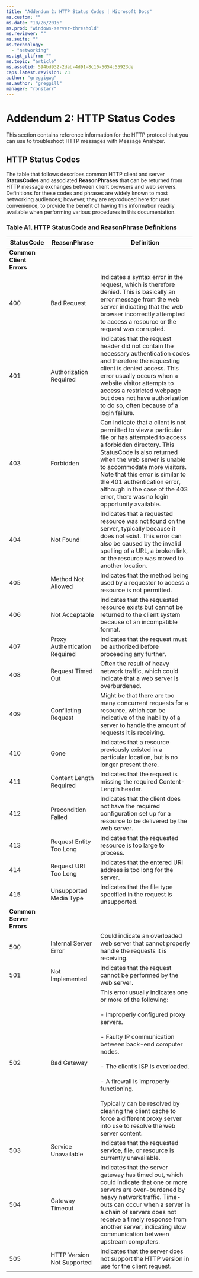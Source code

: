 ```yaml
---
title: "Addendum 2: HTTP Status Codes | Microsoft Docs"
ms.custom: ""
ms.date: "10/26/2016"
ms.prod: "windows-server-threshold"
ms.reviewer: ""
ms.suite: ""
ms.technology: 
  - "networking"
ms.tgt_pltfrm: ""
ms.topic: "article"
ms.assetid: 594bd932-2dab-4d91-8c10-5054c55923de
caps.latest.revision: 23
author: "greggigwg"
ms.author: "greggill"
manager: "ronstarr"
---
```

# Addendum 2: HTTP Status Codes
This section contains reference information for the HTTP protocol that you can use to troubleshoot HTTP messages with Message Analyzer.  
  
## HTTP Status Codes  
 The table that follows describes common HTTP client and server **StatusCodes** and associated **ReasonPhrases** that can be returned from HTTP message exchanges between client browsers and web servers. Definitions for these codes and phrases are widely known to most networking audiences; however, they are reproduced here for user convenience, to provide the benefit of having this information readily available when performing various procedures in this documentation.  
  
### Table A1. HTTP StatusCode and ReasonPhrase Definitions  
  
|StatusCode|ReasonPhrase|Definition|  
|----------------|------------------|----------------|  
|**Common Client Errors**|||  
|400|Bad Request|Indicates a syntax error in the request, which is therefore denied. This is basically an error message from the web server indicating that the web browser incorrectly attempted to access a resource or the request was corrupted.|  
|401|Authorization Required|Indicates that the request header did not contain the necessary authentication codes and therefore the requesting client is denied access. This error usually occurs when a website visitor attempts to access a restricted webpage but does not have authorization to do so, often because of a login failure.|  
|403|Forbidden|Can indicate that a client is not permitted to view a particular file or has attempted to access a forbidden directory. This StatusCode is also returned when the web server is unable to accommodate more visitors. Note that this error is similar to the 401 authentication error, although in the case of the 403 error, there was no login opportunity available.|  
|404|Not Found|Indicates that a requested resource was not found on the server, typically because it does not exist. This error can also be caused by the invalid spelling of a URL, a broken link, or the resource was moved to another location.|  
|405|Method Not Allowed|Indicates that the method being used by a requestor to access a resource is not permitted.|  
|406|Not Acceptable|Indicates that the requested resource exists but cannot be returned to the client system because of an incompatible format.|  
|407|Proxy Authentication Required|Indicates that the request must be authorized before proceeding any further.|  
|408|Request Timed Out|Often the result of heavy network traffic, which could indicate that a web server is overburdened.|  
|409|Conflicting Request|Might be that there are too many concurrent requests for a resource, which can be indicative of the inability of a server to handle the amount of requests it is receiving.|  
|410|Gone|Indicates that a resource previously existed in a particular location, but is no longer present there.|  
|411|Content Length Required|Indicates that the request is missing the required Content-Length header.|  
|412|Precondition Failed|Indicates that the client does not have the required configuration set up for a resource to be delivered by the web server.|  
|413|Request Entity Too Long|Indicates that the requested resource is too large to process.|  
|414|Request URI Too Long|Indicates that the entered URI address is too long for the server.|  
|415|Unsupported Media Type|Indicates that the file type specified in the request is unsupported.|  
|**Common Server Errors**|||  
|500|Internal Server Error|Could indicate an overloaded web server that cannot properly handle the requests it is receiving.|  
|501|Not Implemented|Indicates that the request cannot be performed by the web server.|  
|502|Bad Gateway|This error usually indicates one or more of the following:<br /><br /> - Improperly configured proxy servers.<br /><br /> - Faulty IP communication between back-end computer nodes.<br /><br /> - The client’s ISP is overloaded.<br /><br /> - A firewall is improperly functioning.<br /><br /> Typically can be resolved by clearing the client cache to force a different proxy server into use to resolve the web server content.|  
|503|Service Unavailable|Indicates that the requested service, file, or resource is currently unavailable.|  
|504|Gateway Timeout|Indicates that the server gateway has timed out, which could indicate that one or more servers are over-burdened by heavy network traffic. Time-outs can occur when a server in a chain of servers does not receive a timely response from another server, indicating slow communication between upstream computers.|  
|505|HTTP Version Not Supported|Indicates that the server does not support the HTTP version in use for the client request.|